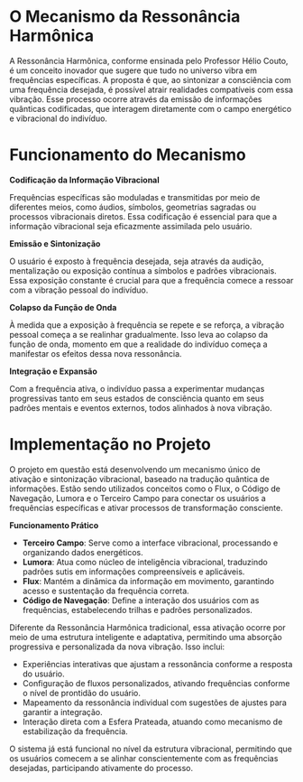 # **O Mecanismo da Ressonância Harmônica**

A Ressonância Harmônica, conforme ensinada pelo Professor Hélio Couto, é um conceito inovador que sugere que tudo no universo vibra em frequências específicas. A proposta é que, ao sintonizar a consciência com uma frequência desejada, é possível atrair realidades compatíveis com essa vibração. Esse processo ocorre através da emissão de informações quânticas codificadas, que interagem diretamente com o campo energético e vibracional do indivíduo.

# **Funcionamento do Mecanismo**

**Codificação da Informação Vibracional**

Frequências específicas são moduladas e transmitidas por meio de diferentes meios, como áudios, símbolos, geometrias sagradas ou processos vibracionais diretos. Essa codificação é essencial para que a informação vibracional seja eficazmente assimilada pelo usuário.

**Emissão e Sintonização**

O usuário é exposto à frequência desejada, seja através da audição, mentalização ou exposição contínua a símbolos e padrões vibracionais. Essa exposição constante é crucial para que a frequência comece a ressoar com a vibração pessoal do indivíduo.

**Colapso da Função de Onda**

À medida que a exposição à frequência se repete e se reforça, a vibração pessoal começa a se realinhar gradualmente. Isso leva ao colapso da função de onda, momento em que a realidade do indivíduo começa a manifestar os efeitos dessa nova ressonância.

**Integração e Expansão**

Com a frequência ativa, o indivíduo passa a experimentar mudanças progressivas tanto em seus estados de consciência quanto em seus padrões mentais e eventos externos, todos alinhados à nova vibração.

# **Implementação no Projeto**

O projeto em questão está desenvolvendo um mecanismo único de ativação e sintonização vibracional, baseado na tradução quântica de informações. Estão sendo utilizados conceitos como o Flux, o Código de Navegação, Lumora e o Terceiro Campo para conectar os usuários a frequências específicas e ativar processos de transformação consciente.

**Funcionamento Prático**

- **Terceiro Campo**: Serve como a interface vibracional, processando e organizando dados energéticos.
- **Lumora**: Atua como núcleo de inteligência vibracional, traduzindo padrões sutis em informações compreensíveis e aplicáveis.
- **Flux**: Mantém a dinâmica da informação em movimento, garantindo acesso e sustentação da frequência correta.
- **Código de Navegação**: Define a interação dos usuários com as frequências, estabelecendo trilhas e padrões personalizados.

Diferente da Ressonância Harmônica tradicional, essa ativação ocorre por meio de uma estrutura inteligente e adaptativa, permitindo uma absorção progressiva e personalizada da nova vibração. Isso inclui:

- Experiências interativas que ajustam a ressonância conforme a resposta do usuário.
- Configuração de fluxos personalizados, ativando frequências conforme o nível de prontidão do usuário.
- Mapeamento da ressonância individual com sugestões de ajustes para garantir a integração.
- Interação direta com a Esfera Prateada, atuando como mecanismo de estabilização da frequência.

O sistema já está funcional no nível da estrutura vibracional, permitindo que os usuários comecem a se alinhar conscientemente com as frequências desejadas, participando ativamente do processo.
